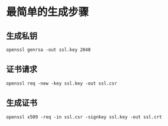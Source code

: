 # 最简单的生成步骤

## 生成私钥

```
openssl genrsa -out ssl.key 2048
```
## 证书请求
```
openssl req -new -key ssl.key -out ssl.csr
```

## 生成证书

```
openssl x509 -req -in ssl.csr -signkey ssl.key -out ssl.crt
```

